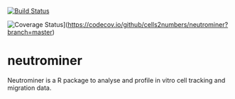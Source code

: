 [![Build Status](https://travis-ci.org/cells2numbers/neutrominer.svg?branch=master)](https://travis-ci.org/cells2numbers/neutrominer)

![Coverage Status](https://img.shields.io/codecov/c/github/cells2numbers/neutrominer/master.svg)](https://codecov.io/github/cells2numbers/neutrominer?branch=master)

# neutrominer
Neutrominer is a R package to analyse and profile in vitro cell tracking and migration data. 
